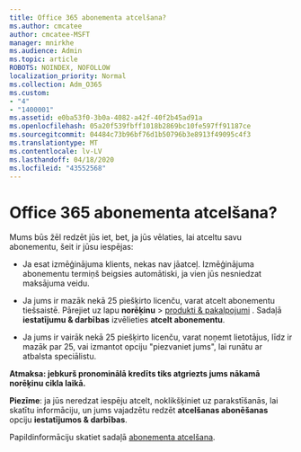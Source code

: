 ```yaml
---
title: Office 365 abonementa atcelšana?
ms.author: cmcatee
author: cmcatee-MSFT
manager: mnirkhe
ms.audience: Admin
ms.topic: article
ROBOTS: NOINDEX, NOFOLLOW
localization_priority: Normal
ms.collection: Adm_O365
ms.custom:
- "4"
- "1400001"
ms.assetid: e0ba53f0-3b0a-4082-a42f-40f2b45ad91a
ms.openlocfilehash: 05a20f539fbff1018b2869bc10fe597ff91187ce
ms.sourcegitcommit: 04484c73b96bf76d1b50796b3e8913f49095c4f3
ms.translationtype: MT
ms.contentlocale: lv-LV
ms.lasthandoff: 04/18/2020
ms.locfileid: "43552568"
---
```

# <a name="canceling-your-office-365-subscription"></a>Office 365 abonementa atcelšana?

Mums būs žēl redzēt jūs iet, bet, ja jūs vēlaties, lai atceltu savu abonementu, šeit ir jūsu iespējas:
  
- Ja esat izmēģinājuma klients, nekas nav jāatceļ. Izmēģinājuma abonementu termiņš beigsies automātiski, ja vien jūs nesniedzat maksājuma veidu.

- Ja jums ir mazāk nekā 25 piešķirto licenču, varat atcelt abonementu tiešsaistē. Pārejiet uz lapu **norēķinu** \> [produkti & pakalpojumi](https://go.microsoft.com/fwlink/p/?linkid=842054) . Sadaļā **iestatījumu & darbības** izvēlieties **atcelt abonementu**.

- Ja jums ir vairāk nekā 25 piešķirto licenču, varat noņemt lietotājus, līdz ir mazāk par 25, vai izmantot opciju "piezvaniet jums", lai runātu ar atbalsta speciālistu.
  
**Atmaksa: jebkurš pronominālā kredīts tiks atgriezts jums nākamā norēķinu cikla laikā.** 

**Piezīme**: ja jūs neredzat iespēju atcelt, noklikšķiniet uz parakstīšanās, lai skatītu informāciju, un jums vajadzētu redzēt **atcelšanas abonēšanas** opciju **iestatījumos & darbības**. 

Papildinformāciju skatiet sadaļā [abonementa atcelšana](https://docs.microsoft.com/office365/admin/subscriptions-and-billing/cancel-your-subscription).